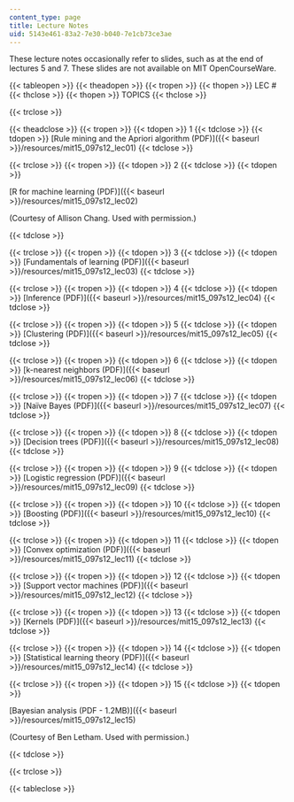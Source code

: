 ```yaml
---
content_type: page
title: Lecture Notes
uid: 5143e461-83a2-7e30-b040-7e1cb73ce3ae
---
```


These lecture notes occasionally refer to slides, such as at the end of lectures 5 and 7. These slides are not available on MIT OpenCourseWare.

{{< tableopen >}}
{{< theadopen >}}
{{< tropen >}}
{{< thopen >}}
LEC #
{{< thclose >}}
{{< thopen >}}
TOPICS
{{< thclose >}}

{{< trclose >}}

{{< theadclose >}}
{{< tropen >}}
{{< tdopen >}}
1
{{< tdclose >}}
{{< tdopen >}}
[Rule mining and the Apriori algorithm (PDF)]({{< baseurl >}}/resources/mit15_097s12_lec01)
{{< tdclose >}}

{{< trclose >}}
{{< tropen >}}
{{< tdopen >}}
2
{{< tdclose >}}
{{< tdopen >}}


[R for machine learning (PDF)]({{< baseurl >}}/resources/mit15_097s12_lec02)

(Courtesy of Allison Chang. Used with permission.)


{{< tdclose >}}

{{< trclose >}}
{{< tropen >}}
{{< tdopen >}}
3
{{< tdclose >}}
{{< tdopen >}}
[Fundamentals of learning (PDF)]({{< baseurl >}}/resources/mit15_097s12_lec03)
{{< tdclose >}}

{{< trclose >}}
{{< tropen >}}
{{< tdopen >}}
4
{{< tdclose >}}
{{< tdopen >}}
[Inference (PDF)]({{< baseurl >}}/resources/mit15_097s12_lec04)
{{< tdclose >}}

{{< trclose >}}
{{< tropen >}}
{{< tdopen >}}
5
{{< tdclose >}}
{{< tdopen >}}
[Clustering (PDF)]({{< baseurl >}}/resources/mit15_097s12_lec05)
{{< tdclose >}}

{{< trclose >}}
{{< tropen >}}
{{< tdopen >}}
6
{{< tdclose >}}
{{< tdopen >}}
[k-nearest neighbors (PDF)]({{< baseurl >}}/resources/mit15_097s12_lec06)
{{< tdclose >}}

{{< trclose >}}
{{< tropen >}}
{{< tdopen >}}
7
{{< tdclose >}}
{{< tdopen >}}
[Naïve Bayes (PDF)]({{< baseurl >}}/resources/mit15_097s12_lec07)
{{< tdclose >}}

{{< trclose >}}
{{< tropen >}}
{{< tdopen >}}
8
{{< tdclose >}}
{{< tdopen >}}
[Decision trees (PDF)]({{< baseurl >}}/resources/mit15_097s12_lec08)
{{< tdclose >}}

{{< trclose >}}
{{< tropen >}}
{{< tdopen >}}
9
{{< tdclose >}}
{{< tdopen >}}
[Logistic regression (PDF)]({{< baseurl >}}/resources/mit15_097s12_lec09)
{{< tdclose >}}

{{< trclose >}}
{{< tropen >}}
{{< tdopen >}}
10
{{< tdclose >}}
{{< tdopen >}}
[Boosting (PDF)]({{< baseurl >}}/resources/mit15_097s12_lec10)
{{< tdclose >}}

{{< trclose >}}
{{< tropen >}}
{{< tdopen >}}
11
{{< tdclose >}}
{{< tdopen >}}
[Convex optimization (PDF)]({{< baseurl >}}/resources/mit15_097s12_lec11)
{{< tdclose >}}

{{< trclose >}}
{{< tropen >}}
{{< tdopen >}}
12
{{< tdclose >}}
{{< tdopen >}}
[Support vector machines (PDF)]({{< baseurl >}}/resources/mit15_097s12_lec12)
{{< tdclose >}}

{{< trclose >}}
{{< tropen >}}
{{< tdopen >}}
13
{{< tdclose >}}
{{< tdopen >}}
[Kernels (PDF)]({{< baseurl >}}/resources/mit15_097s12_lec13)
{{< tdclose >}}

{{< trclose >}}
{{< tropen >}}
{{< tdopen >}}
14
{{< tdclose >}}
{{< tdopen >}}
[Statistical learning theory (PDF)]({{< baseurl >}}/resources/mit15_097s12_lec14)
{{< tdclose >}}

{{< trclose >}}
{{< tropen >}}
{{< tdopen >}}
15
{{< tdclose >}}
{{< tdopen >}}


[Bayesian analysis (PDF - 1.2MB)]({{< baseurl >}}/resources/mit15_097s12_lec15)

(Courtesy of Ben Letham. Used with permission.)


{{< tdclose >}}

{{< trclose >}}

{{< tableclose >}}